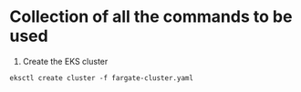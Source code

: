 # Collection of all the commands to be used

1. Create the EKS cluster
```
eksctl create cluster -f fargate-cluster.yaml
```